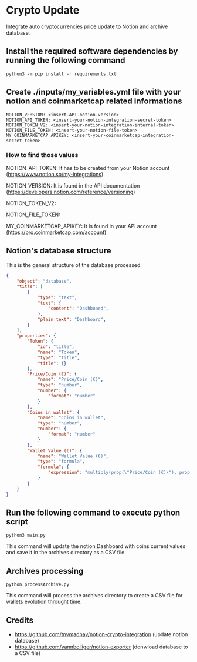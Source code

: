 # **Crypto Update**

Integrate auto cryptocurrencies price update to Notion and archive database.

## **Install the required software dependencies by running the following command**
    
    python3 -m pip install -r requirements.txt

## **Create ./inputs/my_variables.yml file with your notion and coinmarketcap related informations**
    
    NOTION_VERSION: <insert-API-notion-version>
    NOTION_API_TOKEN: <insert-your-notion-integration-secret-token> 
    NOTION_TOKEN_V2: <insert-your-notion-integration-internal-token>
    NOTION_FILE_TOKEN: <insert-your-notion-file-token>
    MY_COINMARKETCAP_APIKEY: <insert-your-coinmarketcap-integration-secret-token>

### **How to find those values**

NOTION_API_TOKEN: It has to be created from your Notion account (https://www.notion.so/my-integrations)

NOTION_VERSION: It is found in the API documentation (https://developers.notion.com/reference/versioning)

NOTION_TOKEN_V2:

NOTION_FILE_TOKEN:

MY_COINMARKETCAP_APIKEY: It is found in your API account (https://pro.coinmarketcap.com/account)

## **Notion's database structure**

This is the general structure of the database processed:

```json
{
	"object": "database",
	"title": [
		{
			"type": "text",
			"text": {
				"content": "Dashboard",
			},
			"plain_text": "Dashboard",
		}
	],
	"properties": {
		"Token": {
			"id": "title",
			"name": "Token",
			"type": "title",
			"title": {}
		},
		"Price/Coin (€)": {
			"name": "Price/Coin (€)",
			"type": "number",
			"number": {
				"format": "number"
			}
		},
		"Coins in wallet": {
			"name": "Coins in wallet",
			"type": "number",
			"number": {
				"format": "number"
			}
		},
		"Wallet Value (€)": {
			"name": "Wallet Value (€)",
			"type": "formula",
			"formula": {
				"expression": "multiply(prop(\"Price/Coin (€)\"), prop(\"Coins in wallet\"))"
			}
		}
	}
}
```
## **Run the following command to execute python script**
    
    python3 main.py
    
This command will update the notion Dashboard with coins current values and save it in the archives directory as a CSV file.
    
## **Archives processing**

    python processArchive.py
    
This command will process the archives directory to create a CSV file for wallets evolution throught time.
    
## **Credits**

- https://github.com/tnvmadhav/notion-crypto-integration (update notion database)
- https://github.com/yannbolliger/notion-exporter (donwload database to a CSV file)
